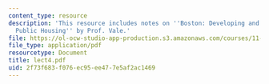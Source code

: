 ```yaml
---
content_type: resource
description: 'This resource includes notes on ''Boston: Developing and Redeveloping
  Public Housing'' by Prof. Vale.'
file: https://ol-ocw-studio-app-production.s3.amazonaws.com/courses/11-201-gateway-planning-action-fall-2005/2f73f683f076ec95ee477e5af2ac1469_lect4.pdf
file_type: application/pdf
resourcetype: Document
title: lect4.pdf
uid: 2f73f683-f076-ec95-ee47-7e5af2ac1469
---
```

